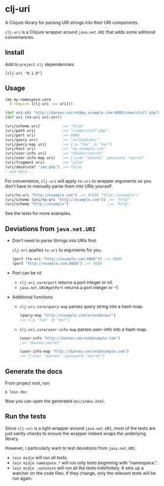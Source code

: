 # clj-uri

A Clojure library for parsing URI strings into their URI components.

`clj-uri` is a Clojure wrapper around `java.net.URI` that adds some aditional conveniences.

## Install

Add to `project.clj` dependencies:

    [clj-uri "0.1.0"]

## Usage

``` clojure
(ns my-namespace.core
  (:require [clj-uri :as uri]))

(def uri-str "http://danneu:secret@my.example.com:8080/some/stuff.php?a=foo&b=bar#yolo")
(def uri (to-uri uri-str))

(uri/scheme uri)          ;=> "http"
(uri/path uri)            ;=> "/some/stuff.php"
(uri/port uri)            ;=> 8080
(uri/query uri)           ;=> "a=foo&b=bar"
(uri/query-map uri)       ;=> {:a "foo" :b "bar"}
(uri/host uri)            ;=> "my.example.com"
(uri/user-info uri)       ;=> "danneu:secret"
(uri/user-info-map uri)   ;=> {:user "danneu" :password "secret"
(uri/fragment uri)        ;=> "yolo"
(uri/absolute? "/me.php") ;=> false
; and more...
```

For convenience, `clj-uri` will apply `to-uri` to wrapper arguments so you don't have to manually parse them into URIs yourself.

``` clojure
(uri/to-uri "http://example.com") ;=> #<URI "http://example">
(uri/scheme (uri/to-uri "http://example.com")) ;=> "http"
(uri/scheme "http://example")                  ;=> "http"
```

See the tests for more examples.

## Deviations from `java.net.URI`

* Don't need to parse Strings into URIs first.

  `clj-uri` applies `to-uri` to arguments for you.

  ``` clojure
  (port (to-uri "http://example.com:8080")) ;=> 8080
  (port "http://example.com:8080") ;=> 8080
  ```

* Port can be nil

  * `clj-uri.core/port` returns a port integer or nil.
  * `java.net.URI#getPort` returns a port integer or -1.
  
* Additional functions

  * `clj-uri.core/query-map` parses query string into a hash-map.
   
      ``` clojure
      (query-map "http://example.com?a=foo&b=bar")
      ;=> {:a "foo" :b "bar"}
      ```

  * `clj-uri.core/user-info-map` parses user─info into a hash-map.
  
      ``` clojure
      (user-info "http://danneu:secret@example.com")
      ;=> "danneu:secret"

      (user-info-map "http://danneu:secret@example.com")
      ;=> {:user "danneu" :password "secret"}
      ```

## Generate the docs

From project root, run:

    $ lein doc

Now you can open the generated `doc/index.html`.

## Run the tests

Since `clj-uri` is a light wrapper around `java.net.URI`, most of
the tests are just sanity checks to ensure the wrapper indeed
wraps the underlying library.

However, I particularly want to test deviations from `java.net.URI`.

* `lein midje` will run all tests.
* `lein midje namespace.*` will run only tests beginning with "namespace.".
* `lein midje :autotest` will run all the tests indefinitely. 
It sets up a watcher on the code files. If they change, only the 
relevant tests will be run again.
